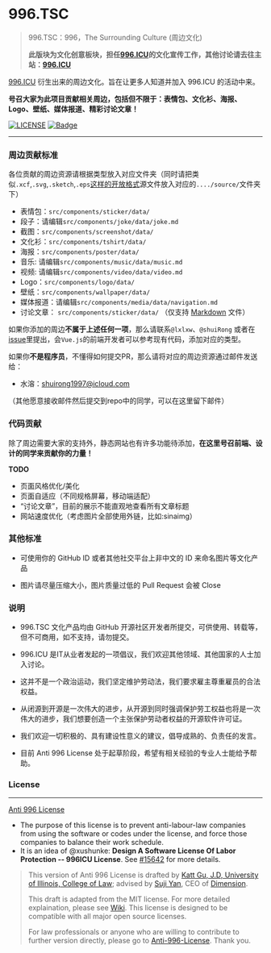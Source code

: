 # 996.TSC

> 996.TSC：996，The Surrounding Culture (周边文化)
>
> **此版块为文化创意板块，担任[996.ICU](https://github.com/996icu/996.ICU)的文化宣传工作，其他讨论请去往主站：[996.ICU](https://github.com/996icu/996.ICU)**

[996.ICU](https://github.com/996icu/996.ICU) 衍生出来的周边文化。旨在让更多人知道并加入 996.ICU 的活动中来。

**号召大家为此项目贡献相关周边，包括但不限于：表情包、文化衫、海报、Logo、壁纸、媒体报道、精彩讨论文章！**



[![LICENSE](https://img.shields.io/badge/license-NPL%20(The%20996%20Prohibited%20License)-blue.svg)](https://github.com/996icu/996.ICU/blob/master/LICENSE)
[![Badge](https://img.shields.io/badge/link-996.icu-red.svg)](https://996.icu/#/zh_CN)

---

### 周边贡献标准

各位贡献的周边资源请根据类型放入对应文件夹（同时请把类似`.xcf`,`.svg`,`.sketch`,`.eps`[这样的开放格式](https://github.com/lxlxw/996.TSC/issues/68)源文件放入对应的`..../source/`文件夹下）

* 表情包：`src/components/sticker/data/`
* 段子：请编辑`src/components/joke/data/joke.md`
* 截图：`src/components/screenshot/data/`
* 文化衫：`src/components/tshirt/data/`
* 海报：`src/components/poster/data/`
* 音乐: 请编辑`src/components/music/data/music.md`
* 视频: 请编辑`src/components/video/data/video.md`
* Logo：`src/components/logo/data/`
* 壁纸：`src/components/wallpaper/data/`
* 媒体报道：请编辑`src/components/media/data/navigation.md`
* 讨论文章： `src/components/sticker/data/` （仅支持 [Markdown](https://en.wikipedia.org/wiki/Markdown) 文件）

如果你添加的周边**不属于上述任何一项**，那么请联系`@lxlxw`、`@shuiRong` 或者在[issue](https://github.com/lxlxw/996.TSC/issues)里提出，会`Vue.js`的前端开发者可以参考现有代码，添加对应的类型。

如果你**不是程序员**，不懂得如何提交PR，那么请将对应的周边资源通过邮件发送给：

* 水溶：shuirong1997@icloud.com 

（其他愿意接收邮件然后提交到repo中的同学，可以在这里留下邮件）



### 代码贡献

除了周边需要大家的支持外，静态网站也有许多功能待添加，**在这里号召前端、设计的同学来贡献你的力量！**

**TODO**

* 页面风格优化/美化
* 页面自适应（不同规格屏幕，移动端适配）
* “讨论文章”，目前的展示不能直观地查看所有文章标题
* 网站速度优化（考虑图片全部使用外链，比如:sinaimg）



### 其他标准

 - 可使用你的 GitHub ID 或者其他社交平台上非中文的 ID 来命名图片等文化产品

 - 图片请尽量压缩大小，图片质量过低的 Pull Request 会被 Close



### 说明

 - 996.TSC 文化产品均由 GitHub 开源社区开发者所提交，可供使用、转载等，但不可商用，如不支持，请勿提交。

 - 996.ICU 是IT从业者发起的一项倡议，我们欢迎其他领域、其他国家的人士加入讨论。

 - 这并不是一个政治运动，我们坚定维护劳动法，我们要求雇主尊重雇员的合法权益。

 - 从闭源到开源是一次伟大的进步，从开源到同时强调保护劳工权益也将是一次伟大的进步，我们想要创造一个主张保护劳动者权益的开源软件许可证。

 - 我们欢迎一切积极的、具有建设性意义的建议，倡导成熟的、负责任的发言。

 - 目前 Anti 996 License 处于起草阶段，希望有相关经验的专业人士能给予帮助。



### License

---
[Anti 996 License](./LICENSE)  

 - The purpose of this license is to prevent anti-labour-law companies from using the software or codes under the license, and force those companies to balance their work schedule.
 - It is an idea of @xushunke: **Design A Software License Of Labor Protection -- 996ICU License**. See [#15642](https://github.com/996icu/996.ICU/pull/15642) for more details.  
> This version of Anti 996 License is drafted by [Katt Gu, J.D, University of Illinois, College of Law](https://scholar.google.com.sg/citations?user=PTcpQwcAAAAJ&hl=en&oi=ao); advised by [Suji Yan](https://www.linkedin.com/in/tedkoyan/), CEO of [Dimension](https://www.dimension.im).
>
> This draft is adapted from the MIT license. For more detailed explaination, please see [Wiki](https://github.com/kattgu7/Anti-996-License/wiki). This license is designed to be compatible with all major open source licenses.
>
> For law professionals or anyone who are willing to contribute to further version directly, please go to [Anti-996-License](https://github.com/kattgu7/Anti-996-License). Thank you.
